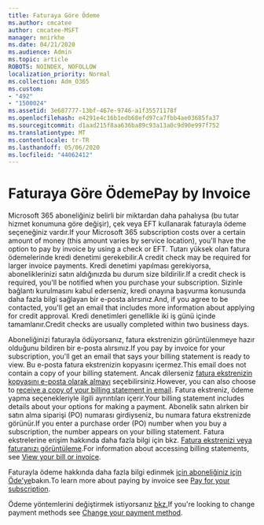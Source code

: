 ```yaml
---
title: Faturaya Göre Ödeme
ms.author: cmcatee
author: cmcatee-MSFT
manager: mnirkhe
ms.date: 04/21/2020
ms.audience: Admin
ms.topic: article
ROBOTS: NOINDEX, NOFOLLOW
localization_priority: Normal
ms.collection: Adm_O365
ms.custom:
- "492"
- "1500024"
ms.assetid: 3e687777-13bf-467e-9746-a1f35571178f
ms.openlocfilehash: e4291e4c16b1edb68efd97ca7fbb4ae03685fa37
ms.sourcegitcommit: d1aad215f8aa636ba89c93a13a0c9d90e997f752
ms.translationtype: MT
ms.contentlocale: tr-TR
ms.lasthandoff: 05/06/2020
ms.locfileid: "44062412"
---
```

# <a name="pay-by-invoice"></a><span data-ttu-id="d9c0a-102">Faturaya Göre Ödeme</span><span class="sxs-lookup"><span data-stu-id="d9c0a-102">Pay by Invoice</span></span>

<span data-ttu-id="d9c0a-103">Microsoft 365 aboneliğiniz belirli bir miktardan daha pahalıysa (bu tutar hizmet konumuna göre değişir), çek veya EFT kullanarak faturayla ödeme seçeneğiniz vardır.</span><span class="sxs-lookup"><span data-stu-id="d9c0a-103">If your Microsoft 365 subscription costs over a certain amount of money (this amount varies by service location), you'll have the option to pay by invoice by using a check or EFT.</span></span> <span data-ttu-id="d9c0a-104">Tutarı yüksek olan fatura ödemelerinde kredi denetimi gerekebilir.</span><span class="sxs-lookup"><span data-stu-id="d9c0a-104">A credit check may be required for larger invoice payments.</span></span> <span data-ttu-id="d9c0a-105">Kredi denetimi yapılması gerekiyorsa, aboneliklerinizi satın aldığınızda bu durum size bildirilir.</span><span class="sxs-lookup"><span data-stu-id="d9c0a-105">If a credit check is required, you'll be notified when you purchase your subscription.</span></span> <span data-ttu-id="d9c0a-106">Sizinle bağlantı kurulmasını kabul ederseniz, kredi onayına başvurma konusunda daha fazla bilgi sağlayan bir e-posta alırsınız.</span><span class="sxs-lookup"><span data-stu-id="d9c0a-106">And, if you agree to be contacted, you'll get an email that includes more information about applying for credit approval.</span></span> <span data-ttu-id="d9c0a-107">Kredi denetimleri genellikle iki iş günü içinde tamamlanır.</span><span class="sxs-lookup"><span data-stu-id="d9c0a-107">Credit checks are usually completed within two business days.</span></span>
  
<span data-ttu-id="d9c0a-108">Aboneliğinizi faturayla ödüyorsanız, fatura ekstrenizin görüntülenmeye hazır olduğunu bildiren bir e-posta alırsınız.</span><span class="sxs-lookup"><span data-stu-id="d9c0a-108">If you pay by invoice for your subscription, you'll get an email that says your billing statement is ready to view.</span></span> <span data-ttu-id="d9c0a-109">Bu e-posta fatura ekstrenizin kopyasını içermez.</span><span class="sxs-lookup"><span data-stu-id="d9c0a-109">This email does not contain a copy of your billing statement.</span></span> <span data-ttu-id="d9c0a-110">Ancak dilerseniz [fatura ekstrenizin kopyasını e-posta olarak almayı](https://docs.microsoft.com/microsoft-365/commerce/billing-and-payments/pay-for-your-subscription#receive-a-copy-of-your-billing-statement-in-email) seçebilirsiniz.</span><span class="sxs-lookup"><span data-stu-id="d9c0a-110">However, you can also choose to [receive a copy of your billing statement in email](https://docs.microsoft.com/microsoft-365/commerce/billing-and-payments/pay-for-your-subscription#receive-a-copy-of-your-billing-statement-in-email).</span></span> <span data-ttu-id="d9c0a-111">Fatura ekstreniz, ödeme yapma seçenekleriyle ilgili ayrıntıları içerir.</span><span class="sxs-lookup"><span data-stu-id="d9c0a-111">Your billing statement includes details about your options for making a payment.</span></span> <span data-ttu-id="d9c0a-112">Abonelik satın alırken bir satın alma siparişi (PO) numarası girdiyseniz, bu numara fatura ekstrenizde görünür.</span><span class="sxs-lookup"><span data-stu-id="d9c0a-112">If you enter a purchase order (PO) number when you buy a subscription, the number appears on your billing statement.</span></span> <span data-ttu-id="d9c0a-113">Fatura ekstrelerine erişim hakkında daha fazla bilgi için bkz. [Fatura ekstrenizi veya faturanızı görüntüleme](https://docs.microsoft.com/microsoft-365/commerce/billing-and-payments/view-your-bill-or-invoice).</span><span class="sxs-lookup"><span data-stu-id="d9c0a-113">For information about accessing billing statements, see [View your bill or invoice](https://docs.microsoft.com/microsoft-365/commerce/billing-and-payments/view-your-bill-or-invoice).</span></span>
  
<span data-ttu-id="d9c0a-114">Faturayla ödeme hakkında daha fazla bilgi edinmek [için aboneliğiniz için Öde'ye](https://docs.microsoft.com/microsoft-365/commerce/billing-and-payments/pay-for-your-subscription)bakın.</span><span class="sxs-lookup"><span data-stu-id="d9c0a-114">To learn more about paying by invoice see [Pay for your subscription](https://docs.microsoft.com/microsoft-365/commerce/billing-and-payments/pay-for-your-subscription).</span></span>
  
<span data-ttu-id="d9c0a-115">Ödeme yöntemlerini değiştirmek istiyorsanız [bkz.](https://docs.microsoft.com/microsoft-365/commerce/billing-and-payments/change-payment-method)</span><span class="sxs-lookup"><span data-stu-id="d9c0a-115">If you're looking to change payment methods see [Change your payment method](https://docs.microsoft.com/microsoft-365/commerce/billing-and-payments/change-payment-method).</span></span>